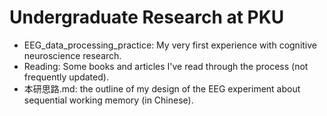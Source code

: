 # Undergraduate Research at PKU

- EEG_data_processing_practice: My very first experience with cognitive neuroscience research.
- Reading: Some books and articles I've read through the process (not frequently updated).
- 本研思路.md: the outline of my design of the EEG experiment about sequential working memory (in Chinese).
